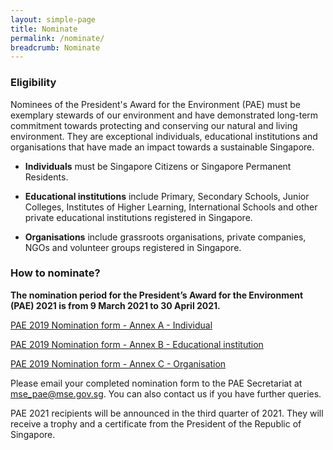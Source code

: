 ```yaml
---
layout: simple-page
title: Nominate
permalink: /nominate/
breadcrumb: Nominate
---
```


### Eligibility

Nominees of the President's Award for the Environment (PAE) must be exemplary stewards of our environment and have demonstrated long-term commitment towards protecting and conserving our natural and living environment. They are exceptional individuals, educational institutions and organisations that have made an impact towards a sustainable Singapore.

* **Individuals** must be Singapore Citizens or Singapore Permanent Residents.

* **Educational institutions** include Primary, Secondary Schools, Junior Colleges, Institutes of Higher Learning, International Schools and other private educational institutions registered in Singapore.

* **Organisations** include grassroots organisations, private companies, NGOs and volunteer groups registered in Singapore.

### How to nominate?

**The nomination period for the President’s Award for the Environment (PAE) 2021 is from 9 March 2021 to 30 April 2021.**

[PAE 2019 Nomination form - Annex A - Individual](/forms/pae-2019-nomination-annex-a-individual.docx)

[PAE 2019 Nomination form - Annex B - Educational institution](/forms/pae-2019-nomination-annex-b-educational-institution.docx)

[PAE 2019 Nomination form - Annex C - Organisation](/forms/pae-2019-nomination-annex-c-organisation.docx)

Please email your completed nomination form to the PAE Secretariat at <mse_pae@mse.gov.sg>. You can also contact us if you have further queries.

PAE 2021 recipients will be announced in the third quarter of 2021. They will receive a trophy and a certificate from the President of the Republic of Singapore.
